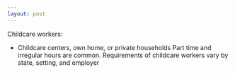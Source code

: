 ```yaml
---
layout: post
---
```





Childcare workers:
*  Childcare centers, own home, or private households Part time and irregular hours are common. Requirements of childcare workers vary by state, setting, and employer
